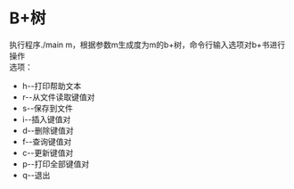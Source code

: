 # B+树
执行程序./main m，根据参数m生成度为m的b+树，命令行输入选项对b+书进行操作  
选项：
* h--打印帮助文本
* r--从文件读取键值对
* s--保存到文件
* i--插入键值对
* d--删除键值对
* f--查询键值对
* c--更新键值对
* p--打印全部键值对
* q--退出